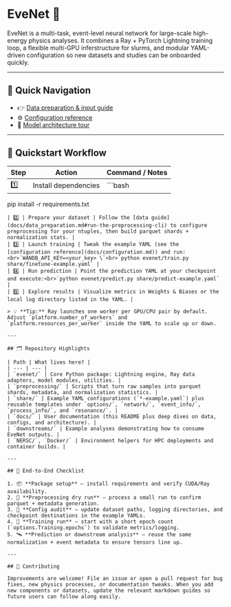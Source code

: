# EveNet 🌌

EveNet is a multi-task, event-level neural network for large-scale high-energy physics analyses. It combines a Ray + PyTorch Lightning training loop, a flexible multi-GPU inferstructure for slurms, and modular YAML-driven configuration so new datasets and studies can be onboarded quickly.

---

## 🧭 Quick Navigation
- 👉 [Data preparation & input guide](docs/data_preparation.md)
- ⚙️ [Configuration reference](docs/configuration.md)
- 🧠 [Model architecture tour](docs/model_architecture.md)

---

## 🚀 Quickstart Workflow

| Step | Action | Command / Notes |
| --- | --- | --- |
| 1️⃣ | Install dependencies | ```bash
pip install -r requirements.txt
``` |
| 2️⃣ | Prepare your dataset | Follow the [data guide](docs/data_preparation.md#run-the-preprocessing-cli) to configure preprocessing for your ntuples, then build parquet shards + normalization stats. |
| 3️⃣ | Launch training | Tweak the example YAML (see the [configuration reference](docs/configuration.md)) and run:<br>`WANDB_API_KEY=<your_key> \`<br>`python evenet/train.py share/finetune-example.yaml` |
| 4️⃣ | Run prediction | Point the prediction YAML at your checkpoint and execute:<br>`python evenet/predict.py share/predict-example.yaml` |
| 5️⃣ | Explore results | Visualize metrics in Weights & Biases or the local log directory listed in the YAML. |

> 💡 **Tip:** Ray launches one worker per GPU/CPU pair by default. Adjust `platform.number_of_workers` and `platform.resources_per_worker` inside the YAML to scale up or down.

---

## 🗂️ Repository Highlights

| Path | What lives here? |
| --- | --- |
| `evenet/` | Core Python package: Lightning engine, Ray data adapters, model modules, utilities. |
| `preprocessing/` | Scripts that turn raw samples into parquet shards, metadata, and normalization statistics. |
| `share/` | Example YAML configurations (`*-example.yaml`) plus reusable templates under `options/`, `network/`, `event_info/`, `process_info/`, and `resonance/`. |
| `docs/` | User documentation (this README plus deep dives on data, configs, and architecture). |
| `downstreams/` | Example analyses demonstrating how to consume EveNet outputs. |
| `NERSC/`, `Docker/` | Environment helpers for HPC deployments and container builds. |

---

## 🏁 End-to-End Checklist

1. 📦 **Package setup** – install requirements and verify CUDA/Ray availability.
2. 🧪 **Preprocessing dry run** – process a small run to confirm parquet + metadata generation.
3. 🧾 **Config audit** – update dataset paths, logging directories, and checkpoint destinations in the example YAMLs.
4. 🧉 **Training run** – start with a short epoch count (`options.Training.epochs`) to validate metrics/logging.
5. 🛰️ **Prediction or downstream analysis** – reuse the same normalization + event metadata to ensure tensors line up.

---

## 🤝 Contributing

Improvements are welcome! File an issue or open a pull request for bug fixes, new physics processes, or documentation tweaks. When you add new components or datasets, update the relevant markdown guides so future users can follow along easily.


